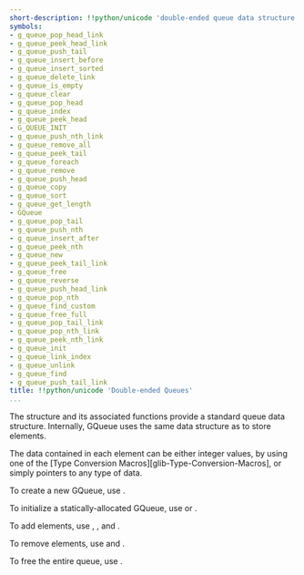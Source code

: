```yaml
---
short-description: !!python/unicode 'double-ended queue data structure'
symbols:
- g_queue_pop_head_link
- g_queue_peek_head_link
- g_queue_push_tail
- g_queue_insert_before
- g_queue_insert_sorted
- g_queue_delete_link
- g_queue_is_empty
- g_queue_clear
- g_queue_pop_head
- g_queue_index
- g_queue_peek_head
- G_QUEUE_INIT
- g_queue_push_nth_link
- g_queue_remove_all
- g_queue_peek_tail
- g_queue_foreach
- g_queue_remove
- g_queue_push_head
- g_queue_copy
- g_queue_sort
- g_queue_get_length
- GQueue
- g_queue_pop_tail
- g_queue_push_nth
- g_queue_insert_after
- g_queue_peek_nth
- g_queue_new
- g_queue_peek_tail_link
- g_queue_free
- g_queue_reverse
- g_queue_push_head_link
- g_queue_pop_nth
- g_queue_find_custom
- g_queue_free_full
- g_queue_pop_tail_link
- g_queue_pop_nth_link
- g_queue_peek_nth_link
- g_queue_init
- g_queue_link_index
- g_queue_unlink
- g_queue_find
- g_queue_push_tail_link
title: !!python/unicode 'Double-ended Queues'
...
```


The [](GQueue) structure and its associated functions provide a standard
queue data structure. Internally, GQueue uses the same data structure
as [](GList) to store elements.

The data contained in each element can be either integer values, by
using one of the [Type Conversion Macros][glib-Type-Conversion-Macros],
or simply pointers to any type of data.

To create a new GQueue, use [](g_queue_new).

To initialize a statically-allocated GQueue, use [](G_QUEUE_INIT) or
[](g_queue_init).

To add elements, use [](g_queue_push_head), [](g_queue_push_head_link),
[](g_queue_push_tail) and [](g_queue_push_tail_link).

To remove elements, use [](g_queue_pop_head) and [](g_queue_pop_tail).

To free the entire queue, use [](g_queue_free).
